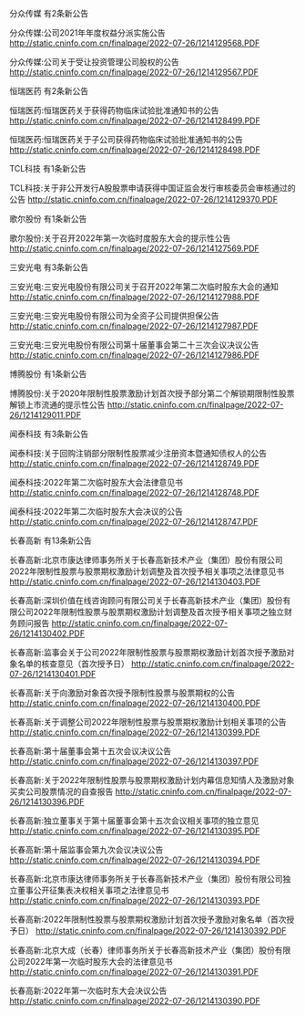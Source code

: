 分众传媒 有2条新公告 

分众传媒:公司2021年年度权益分派实施公告 http://static.cninfo.com.cn/finalpage/2022-07-26/1214129568.PDF 

分众传媒:公司关于受让投资管理公司股权的公告 http://static.cninfo.com.cn/finalpage/2022-07-26/1214129567.PDF 

恒瑞医药 有2条新公告 

恒瑞医药:恒瑞医药关于获得药物临床试验批准通知书的公告 http://static.cninfo.com.cn/finalpage/2022-07-26/1214128499.PDF 

恒瑞医药:恒瑞医药关于子公司获得药物临床试验批准通知书的公告 http://static.cninfo.com.cn/finalpage/2022-07-26/1214128498.PDF 

TCL科技 有1条新公告 

TCL科技:关于非公开发行A股股票申请获得中国证监会发行审核委员会审核通过的公告 http://static.cninfo.com.cn/finalpage/2022-07-26/1214129370.PDF 

歌尔股份 有1条新公告 

歌尔股份:关于召开2022年第一次临时度股东大会的提示性公告 http://static.cninfo.com.cn/finalpage/2022-07-26/1214127569.PDF 

三安光电 有3条新公告 

三安光电:三安光电股份有限公司关于召开2022年第二次临时股东大会的通知 http://static.cninfo.com.cn/finalpage/2022-07-26/1214127988.PDF 

三安光电:三安光电股份有限公司为全资子公司提供担保公告 http://static.cninfo.com.cn/finalpage/2022-07-26/1214127987.PDF 

三安光电:三安光电股份有限公司第十届董事会第二十三次会议决议公告 http://static.cninfo.com.cn/finalpage/2022-07-26/1214127986.PDF 

博腾股份 有1条新公告 

博腾股份:关于2020年限制性股票激励计划首次授予部分第二个解锁期限制性股票解锁上市流通的提示性公告 http://static.cninfo.com.cn/finalpage/2022-07-26/1214129011.PDF 

闻泰科技 有3条新公告 

闻泰科技:关于回购注销部分限制性股票减少注册资本暨通知债权人的公告 http://static.cninfo.com.cn/finalpage/2022-07-26/1214128749.PDF 

闻泰科技:2022年第二次临时股东大会法律意见书 http://static.cninfo.com.cn/finalpage/2022-07-26/1214128748.PDF 

闻泰科技:2022年第二次临时股东大会决议的公告 http://static.cninfo.com.cn/finalpage/2022-07-26/1214128747.PDF 

长春高新 有13条新公告 

长春高新:北京市康达律师事务所关于长春高新技术产业（集团）股份有限公司2022年限制性股票与股票期权激励计划调整及首次授予相关事项之法律意见书 http://static.cninfo.com.cn/finalpage/2022-07-26/1214130403.PDF 

长春高新:深圳价值在线咨询顾问有限公司关于长春高新技术产业（集团）股份有限公司2022年限制性股票与股票期权激励计划调整及首次授予相关事项之独立财务顾问报告 http://static.cninfo.com.cn/finalpage/2022-07-26/1214130402.PDF 

长春高新:监事会关于公司2022年限制性股票与股票期权激励计划首次授予激励对象名单的核查意见（首次授予日） http://static.cninfo.com.cn/finalpage/2022-07-26/1214130401.PDF 

长春高新:关于向激励对象首次授予限制性股票与股票期权的公告 http://static.cninfo.com.cn/finalpage/2022-07-26/1214130400.PDF 

长春高新:关于调整公司2022年限制性股票与股票期权激励计划相关事项的公告 http://static.cninfo.com.cn/finalpage/2022-07-26/1214130399.PDF 

长春高新:第十届董事会第十五次会议决议公告 http://static.cninfo.com.cn/finalpage/2022-07-26/1214130397.PDF 

长春高新:关于2022年限制性股票与股票期权激励计划内幕信息知情人及激励对象买卖公司股票情况的自查报告 http://static.cninfo.com.cn/finalpage/2022-07-26/1214130396.PDF 

长春高新:独立董事关于第十届董事会第十五次会议相关事项的独立意见 http://static.cninfo.com.cn/finalpage/2022-07-26/1214130395.PDF 

长春高新:第十届监事会第九次会议决议公告 http://static.cninfo.com.cn/finalpage/2022-07-26/1214130394.PDF 

长春高新:北京市康达律师事务所关于长春高新技术产业（集团）股份有限公司独立董事公开征集表决权相关事项之法律意见书 http://static.cninfo.com.cn/finalpage/2022-07-26/1214130393.PDF 

长春高新:2022年限制性股票与股票期权激励计划首次授予激励对象名单（首次授予日） http://static.cninfo.com.cn/finalpage/2022-07-26/1214130392.PDF 

长春高新:北京大成（长春）律师事务所关于长春高新技术产业（集团）股份有限公司2022年第一次临时股东大会的法律意见书 http://static.cninfo.com.cn/finalpage/2022-07-26/1214130391.PDF 

长春高新:2022年第一次临时东大会决议公告 http://static.cninfo.com.cn/finalpage/2022-07-26/1214130390.PDF 

